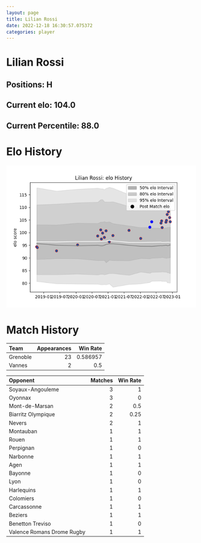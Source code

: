 ```yaml
---  
layout: page  
title: Lilian Rossi  
date: 2022-12-18 16:30:57.075372  
categories: player  
---
```

# Lilian Rossi

## Positions: H

## Current elo: 104.0

## Current Percentile: 88.0

# Elo History


![elo history](history_LilianRossi.png)
# Match History


| Team     |   Appearances |   Win Rate |
|:---------|--------------:|-----------:|
| Grenoble |            23 |   0.586957 |
| Vannes   |             2 |   0.5      |

| Opponent                   |   Matches |   Win Rate |
|:---------------------------|----------:|-----------:|
| Soyaux-Angouleme           |         3 |       1    |
| Oyonnax                    |         3 |       0    |
| Mont-de-Marsan             |         2 |       0.5  |
| Biarritz Olympique         |         2 |       0.25 |
| Nevers                     |         2 |       1    |
| Montauban                  |         1 |       1    |
| Rouen                      |         1 |       1    |
| Perpignan                  |         1 |       0    |
| Narbonne                   |         1 |       1    |
| Agen                       |         1 |       1    |
| Bayonne                    |         1 |       0    |
| Lyon                       |         1 |       0    |
| Harlequins                 |         1 |       1    |
| Colomiers                  |         1 |       0    |
| Carcassonne                |         1 |       1    |
| Beziers                    |         1 |       1    |
| Benetton Treviso           |         1 |       0    |
| Valence Romans Drome Rugby |         1 |       1    |